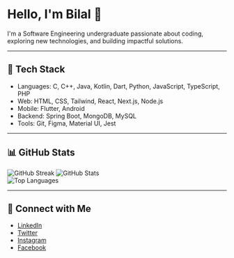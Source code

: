 # Hello, I'm Bilal 👋

I'm a Software Engineering undergraduate passionate about coding, exploring new technologies, and building impactful solutions.

---

## 🔧 Tech Stack

- Languages: C, C++, Java, Kotlin, Dart, Python, JavaScript, TypeScript, PHP
- Web: HTML, CSS, Tailwind, React, Next.js, Node.js
- Mobile: Flutter, Android
- Backend: Spring Boot, MongoDB, MySQL
- Tools: Git, Figma, Material UI, Jest

---

## 📊 GitHub Stats

![GitHub Streak](http://github-readme-streak-stats.herokuapp.com?user=BilalR4M&theme=dark)
![GitHub Stats](https://github-readme-stats.vercel.app/api?username=BilalR4M&show_icons=true&theme=dark)
<br>
![Top Languages](https://github-readme-stats.vercel.app/api/top-langs/?username=BilalR4M&layout=compact)

---

## 🔗 Connect with Me

- [LinkedIn](https://www.linkedin.com/in/bilalr4m/)
- [Twitter](https://x.com/bilz0_0)
- [Instagram](https://www.instagram.com/bilz0_0/)
- [Facebook](https://www.facebook.com/mohommed.bilal.3/)
